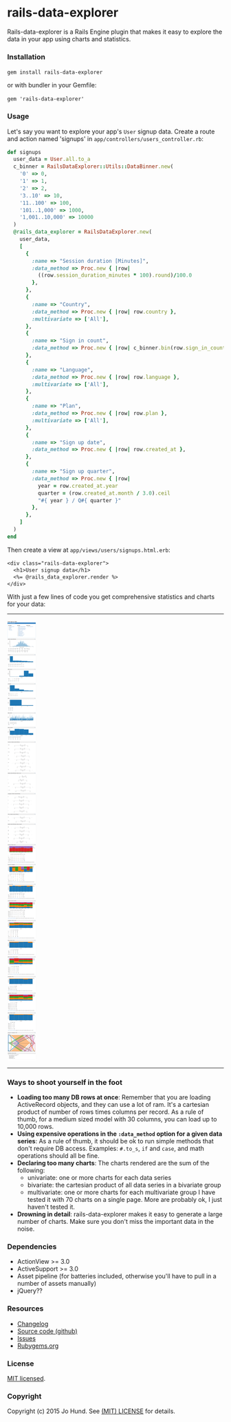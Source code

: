 # rails-data-explorer

Rails-data-explorer is a Rails Engine plugin that makes it easy to explore the
data in your app using charts and statistics.


### Installation

`gem install rails-data-explorer`

or with bundler in your Gemfile:

`gem 'rails-data-explorer'`


### Usage

Let's say you want to explore your app's `User` signup data. Create a route and action
named 'signups' in `app/controllers/users_controller.rb`:

~~~ ruby
def signups
  user_data = User.all.to_a
  c_binner = RailsDataExplorer::Utils::DataBinner.new(
    '0' => 0,
    '1' => 1,
    '2' => 2,
    '3..10' => 10,
    '11..100' => 100,
    '101..1,000' => 1000,
    '1,001..10,000' => 10000
  )
  @rails_data_explorer = RailsDataExplorer.new(
    user_data,
    [
      {
        :name => "Session duration [Minutes]",
        :data_method => Proc.new { |row|
          ((row.session_duration_minutes * 100).round)/100.0
        },
      },
      {
        :name => "Country",
        :data_method => Proc.new { |row| row.country },
        :multivariate => ['All'],
      },
      {
        :name => "Sign in count",
        :data_method => Proc.new { |row| c_binner.bin(row.sign_in_count) },
      },
      {
        :name => "Language",
        :data_method => Proc.new { |row| row.language },
        :multivariate => ['All'],
      },
      {
        :name => "Plan",
        :data_method => Proc.new { |row| row.plan },
        :multivariate => ['All'],
      },
      {
        :name => "Sign up date",
        :data_method => Proc.new { |row| row.created_at },
      },
      {
        :name => "Sign up quarter",
        :data_method => Proc.new { |row|
          year = row.created_at.year
          quarter = (row.created_at.month / 3.0).ceil
          "#{ year } / Q#{ quarter }"
        },
      },
    ]
  )
end
~~~

Then create a view at `app/views/users/signups.html.erb`:

~~~erb
<div class="rails-data-explorer">
  <h1>User signup data</h1>
  <%= @rails_data_explorer.render %>
</div>
~~~

With just a few lines of code you get comprehensive statistics and charts for your data:

***

![Rails data exploration](https://github.com/jhund/rails-data-explorer/blob/master/doc/rails-data-explorer-screenshot.png)

***


### Ways to shoot yourself in the foot

* **Loading too many DB rows at once**: Remember that you are loading ActiveRecord
  objects, and they can use a lot of ram. It's a cartesian product of number of
  rows times columns per record. As a rule of thumb, for a medium sized model with
  30 columns, you can load up to 10,000 rows.
* **Using expensive operations in the `:data_method` option for a given data series**:
  As a rule of thumb, it should be ok to run simple methods that don't require
  DB access. Examples: `#.to_s`, `if` and `case`, and math operations should all
  be fine.
* **Declaring too many charts**: The charts rendered are the sum of the following:
    * univariate: one or more charts for each data series
    * bivariate: the cartesian product of all data series in a bivariate group
    * multivariate: one or more charts for each multivariate group
  I have tested it with 70 charts on a single page. More are probably ok, I
  just haven't tested it.
* **Drowning in detail**: rails-data-explorer makes it easy to generate a large
  number of charts. Make sure you don't miss the important data in the noise.


### Dependencies

* ActionView >= 3.0
* ActiveSupport >= 3.0
* Asset pipeline (for batteries included, otherwise you'll have to pull in a number of assets manually)
* jQuery??

### Resources

* [Changelog](https://github.com/jhund/rails-data-explorer/blob/master/CHANGELOG.md)
* [Source code (github)](https://github.com/jhund/rails-data-explorer)
* [Issues](https://github.com/jhund/rails-data-explorer/issues)
* [Rubygems.org](http://rubygems.org/gems/rails-data-explorer)

### License

[MIT licensed](https://github.com/jhund/rails-data-explorer/blob/master/MIT-LICENSE).



### Copyright

Copyright (c) 2015 Jo Hund. See [(MIT) LICENSE](https://github.com/jhund/rails-data-explorer/blob/master/MIT-LICENSE) for details.
